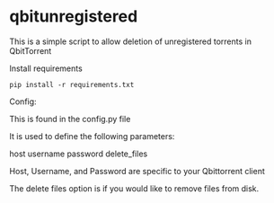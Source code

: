 # qbitunregistered
This is a simple script to allow deletion of unregistered torrents in QbitTorrent

Install requirements

```pip install -r requirements.txt```

Config:

This is found in the config.py file

It is used to define the following parameters:

host 
username
password
delete_files

Host, Username, and Password are specific to your Qbittorrent client

The delete files option is if you would like to remove files from disk.
